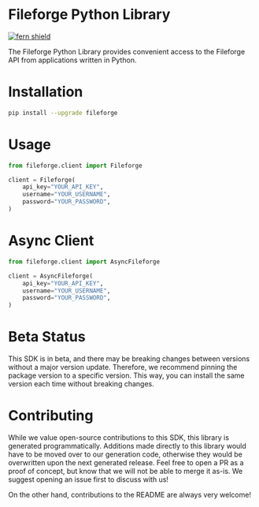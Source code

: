<!-- Begin Title, generated by Fern  -->
# Fileforge Python Library

[![fern shield](https://img.shields.io/badge/%F0%9F%8C%BF-SDK%20generated%20by%20Fern-brightgreen)](https://github.com/fern-api/fern)

The Fileforge Python Library provides convenient access to the Fileforge API from applications written in Python.
<!-- End Title  -->

<!-- Begin Installation, generated by Fern  -->
# Installation

```sh
pip install --upgrade fileforge
```
<!-- End Installation  -->

<!-- Begin Usage, generated by Fern  -->
# Usage

```python
from fileforge.client import Fileforge

client = Fileforge(
    api_key="YOUR_API_KEY",
    username="YOUR_USERNAME",
    password="YOUR_PASSWORD",
)
```
<!-- End Usage  -->

<!-- Begin Async Usage, generated by Fern  -->
# Async Client

```python
from fileforge.client import AsyncFileforge

client = AsyncFileforge(
    api_key="YOUR_API_KEY",
    username="YOUR_USERNAME",
    password="YOUR_PASSWORD",
)
```
<!-- End Async Usage  -->

<!-- Begin Status, generated by Fern  -->
# Beta Status

This SDK is in beta, and there may be breaking changes between versions without a major 
version update. Therefore, we recommend pinning the package version to a specific version. 
This way, you can install the same version each time without breaking changes.
<!-- End Status  -->

<!-- Begin Contributing, generated by Fern  -->
# Contributing

While we value open-source contributions to this SDK, this library is generated programmatically. 
Additions made directly to this library would have to be moved over to our generation code, 
otherwise they would be overwritten upon the next generated release. Feel free to open a PR as
 a proof of concept, but know that we will not be able to merge it as-is. We suggest opening 
an issue first to discuss with us!

On the other hand, contributions to the README are always very welcome!
<!-- End Contributing  -->

